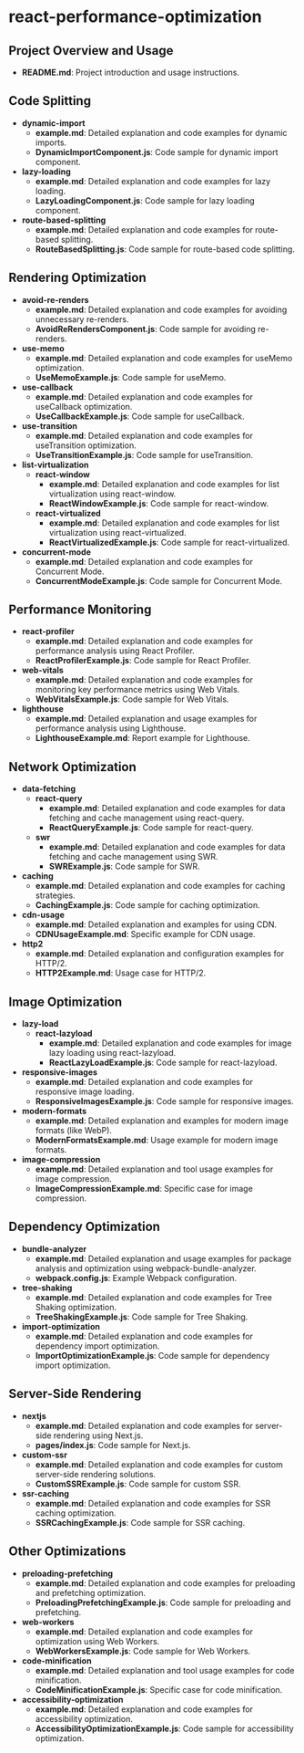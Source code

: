 # react-performance-optimization

## Project Overview and Usage
- **README.md**: Project introduction and usage instructions.

## Code Splitting
- **dynamic-import**
  - **example.md**: Detailed explanation and code examples for dynamic imports.
  - **DynamicImportComponent.js**: Code sample for dynamic import component.
- **lazy-loading**
  - **example.md**: Detailed explanation and code examples for lazy loading.
  - **LazyLoadingComponent.js**: Code sample for lazy loading component.
- **route-based-splitting**
  - **example.md**: Detailed explanation and code examples for route-based splitting.
  - **RouteBasedSplitting.js**: Code sample for route-based code splitting.

## Rendering Optimization
- **avoid-re-renders**
  - **example.md**: Detailed explanation and code examples for avoiding unnecessary re-renders.
  - **AvoidReRendersComponent.js**: Code sample for avoiding re-renders.
- **use-memo**
  - **example.md**: Detailed explanation and code examples for useMemo optimization.
  - **UseMemoExample.js**: Code sample for useMemo.
- **use-callback**
  - **example.md**: Detailed explanation and code examples for useCallback optimization.
  - **UseCallbackExample.js**: Code sample for useCallback.
- **use-transition**
  - **example.md**: Detailed explanation and code examples for useTransition optimization.
  - **UseTransitionExample.js**: Code sample for useTransition.
- **list-virtualization**
  - **react-window**
    - **example.md**: Detailed explanation and code examples for list virtualization using react-window.
    - **ReactWindowExample.js**: Code sample for react-window.
  - **react-virtualized**
    - **example.md**: Detailed explanation and code examples for list virtualization using react-virtualized.
    - **ReactVirtualizedExample.js**: Code sample for react-virtualized.
- **concurrent-mode**
  - **example.md**: Detailed explanation and code examples for Concurrent Mode.
  - **ConcurrentModeExample.js**: Code sample for Concurrent Mode.

## Performance Monitoring
- **react-profiler**
  - **example.md**: Detailed explanation and code examples for performance analysis using React Profiler.
  - **ReactProfilerExample.js**: Code sample for React Profiler.
- **web-vitals**
  - **example.md**: Detailed explanation and code examples for monitoring key performance metrics using Web Vitals.
  - **WebVitalsExample.js**: Code sample for Web Vitals.
- **lighthouse**
  - **example.md**: Detailed explanation and usage examples for performance analysis using Lighthouse.
  - **LighthouseExample.md**: Report example for Lighthouse.

## Network Optimization
- **data-fetching**
  - **react-query**
    - **example.md**: Detailed explanation and code examples for data fetching and cache management using react-query.
    - **ReactQueryExample.js**: Code sample for react-query.
  - **swr**
    - **example.md**: Detailed explanation and code examples for data fetching and cache management using SWR.
    - **SWRExample.js**: Code sample for SWR.
- **caching**
  - **example.md**: Detailed explanation and code examples for caching strategies.
  - **CachingExample.js**: Code sample for caching optimization.
- **cdn-usage**
  - **example.md**: Detailed explanation and examples for using CDN.
  - **CDNUsageExample.md**: Specific example for CDN usage.
- **http2**
  - **example.md**: Detailed explanation and configuration examples for HTTP/2.
  - **HTTP2Example.md**: Usage case for HTTP/2.

## Image Optimization
- **lazy-load**
  - **react-lazyload**
    - **example.md**: Detailed explanation and code examples for image lazy loading using react-lazyload.
    - **ReactLazyLoadExample.js**: Code sample for react-lazyload.
- **responsive-images**
  - **example.md**: Detailed explanation and code examples for responsive image loading.
  - **ResponsiveImagesExample.js**: Code sample for responsive images.
- **modern-formats**
  - **example.md**: Detailed explanation and examples for modern image formats (like WebP).
  - **ModernFormatsExample.md**: Usage example for modern image formats.
- **image-compression**
  - **example.md**: Detailed explanation and tool usage examples for image compression.
  - **ImageCompressionExample.md**: Specific case for image compression.

## Dependency Optimization
- **bundle-analyzer**
  - **example.md**: Detailed explanation and usage examples for package analysis and optimization using webpack-bundle-analyzer.
  - **webpack.config.js**: Example Webpack configuration.
- **tree-shaking**
  - **example.md**: Detailed explanation and code examples for Tree Shaking optimization.
  - **TreeShakingExample.js**: Code sample for Tree Shaking.
- **import-optimization**
  - **example.md**: Detailed explanation and code examples for dependency import optimization.
  - **ImportOptimizationExample.js**: Code sample for dependency import optimization.

## Server-Side Rendering
- **nextjs**
  - **example.md**: Detailed explanation and code examples for server-side rendering using Next.js.
  - **pages/index.js**: Code sample for Next.js.
- **custom-ssr**
  - **example.md**: Detailed explanation and code examples for custom server-side rendering solutions.
  - **CustomSSRExample.js**: Code sample for custom SSR.
- **ssr-caching**
  - **example.md**: Detailed explanation and code examples for SSR caching optimization.
  - **SSRCachingExample.js**: Code sample for SSR caching.

## Other Optimizations
- **preloading-prefetching**
  - **example.md**: Detailed explanation and code examples for preloading and prefetching optimization.
  - **PreloadingPrefetchingExample.js**: Code sample for preloading and prefetching.
- **web-workers**
  - **example.md**: Detailed explanation and code examples for optimization using Web Workers.
  - **WebWorkersExample.js**: Code sample for Web Workers.
- **code-minification**
  - **example.md**: Detailed explanation and tool usage examples for code minification.
  - **CodeMinificationExample.js**: Specific case for code minification.
- **accessibility-optimization**
  - **example.md**: Detailed explanation and code examples for accessibility optimization.
  - **AccessibilityOptimizationExample.js**: Code sample for accessibility optimization.
